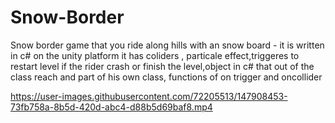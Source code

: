 # Snow-Border
Snow border game that you ride along hills with an snow board - it is written in c#  on the unity platform 
it has coliders , particale effect,triggeres to restart  level if the rider crash or finish the level,object in c# that out of the class reach and part of his own class, functions of on trigger and oncollider 



https://user-images.githubusercontent.com/72205513/147908453-73fb758a-8b5d-420d-abc4-d88b5d69baf8.mp4

